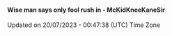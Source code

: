#### Wise man says only fool rush in - McKidKneeKaneSir
Updated on 20/07/2023 - 00:47:38 (UTC) Time Zone
